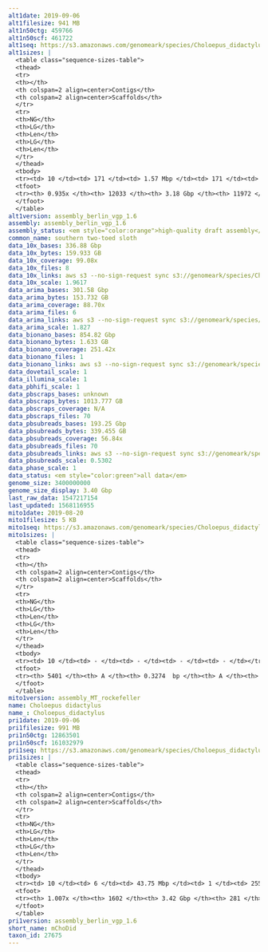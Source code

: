```yaml
---
alt1date: 2019-09-06
alt1filesize: 941 MB
alt1n50ctg: 459766
alt1n50scf: 461722
alt1seq: https://s3.amazonaws.com/genomeark/species/Choloepus_didactylus/mChoDid1/assembly_berlin_vgp_1.6/mChoDid1.alt.asm.20190906.fasta.gz
alt1sizes: |
  <table class="sequence-sizes-table">
  <thead>
  <tr>
  <th></th>
  <th colspan=2 align=center>Contigs</th>
  <th colspan=2 align=center>Scaffolds</th>
  </tr>
  <tr>
  <th>NG</th>
  <th>LG</th>
  <th>Len</th>
  <th>LG</th>
  <th>Len</th>
  </tr>
  </thead>
  <tbody>
  <tr><td> 10 </td><td> 171 </td><td> 1.57 Mbp </td><td> 171 </td><td> 1.57 Mbp </td></tr>  <tr><td> 20 </td><td> 431 </td><td> 1.13 Mbp </td><td> 431 </td><td> 1.13 Mbp </td></tr>  <tr><td> 30 </td><td> 782 </td><td> 0.85 Mbp </td><td> 782 </td><td> 0.85 Mbp </td></tr>  <tr><td> 40 </td><td> 1248 </td><td> 0.63 Mbp </td><td> 1248 </td><td> 0.63 Mbp </td></tr>  <tr style="background-color:#cccccc;"><td> 50 </td><td> 1880 </td><td> 0.46 Mbp </td><td> 1880 </td><td> 0.46 Mbp </td></tr>  <tr><td> 60 </td><td> 2773 </td><td> 0.31 Mbp </td><td> 2770 </td><td> 0.31 Mbp </td></tr>  <tr><td> 70 </td><td> 4103 </td><td> 0.21 Mbp </td><td> 4097 </td><td> 0.21 Mbp </td></tr>  <tr><td> 80 </td><td> 6074 </td><td> 0.14 Mbp </td><td> 6064 </td><td> 0.14 Mbp </td></tr>  <tr><td> 90 </td><td> 9347 </td><td> 72.77 Kbp </td><td> 9330 </td><td> 72.90 Kbp </td></tr>  <tr><td> 100 </td><td> - </td><td> - </td><td> - </td><td> - </td></tr>  </tbody>
  <tfoot>
  <tr><th> 0.935x </th><th> 12033 </th><th> 3.18 Gbp </th><th> 11972 </th><th> 3.18 Gbp </th></tr>
  </tfoot>
  </table>
alt1version: assembly_berlin_vgp_1.6
assembly: assembly_berlin_vgp_1.6
assembly_status: <em style="color:orange">high-quality draft assembly</em>
common_name: southern two-toed sloth
data_10x_bases: 336.88 Gbp
data_10x_bytes: 159.933 GB
data_10x_coverage: 99.08x
data_10x_files: 8
data_10x_links: aws s3 --no-sign-request sync s3://genomeark/species/Choloepus_didactylus/mChoDid1/genomic_data/10x/ .<br>
data_10x_scale: 1.9617
data_arima_bases: 301.58 Gbp
data_arima_bytes: 153.732 GB
data_arima_coverage: 88.70x
data_arima_files: 6
data_arima_links: aws s3 --no-sign-request sync s3://genomeark/species/Choloepus_didactylus/mChoDid1/genomic_data/arima/ .<br>
data_arima_scale: 1.827
data_bionano_bases: 854.82 Gbp
data_bionano_bytes: 1.633 GB
data_bionano_coverage: 251.42x
data_bionano_files: 1
data_bionano_links: aws s3 --no-sign-request sync s3://genomeark/species/Choloepus_didactylus/mChoDid1/genomic_data/bionano/ .<br>
data_dovetail_scale: 1
data_illumina_scale: 1
data_pbhifi_scale: 1
data_pbscraps_bases: unknown
data_pbscraps_bytes: 1013.777 GB
data_pbscraps_coverage: N/A
data_pbscraps_files: 70
data_pbsubreads_bases: 193.25 Gbp
data_pbsubreads_bytes: 339.455 GB
data_pbsubreads_coverage: 56.84x
data_pbsubreads_files: 70
data_pbsubreads_links: aws s3 --no-sign-request sync s3://genomeark/species/Choloepus_didactylus/mChoDid1/genomic_data/pacbio/ . --exclude "*scraps.bam* --exclude "*ccs.bam*"<br>
data_pbsubreads_scale: 0.5302
data_phase_scale: 1
data_status: <em style="color:green">all data</em>
genome_size: 3400000000
genome_size_display: 3.40 Gbp
last_raw_data: 1547217154
last_updated: 1568116955
mito1date: 2019-08-20
mito1filesize: 5 KB
mito1seq: https://s3.amazonaws.com/genomeark/species/Choloepus_didactylus/mChoDid1/assembly_MT_rockefeller/mChoDid1.MT.20190820.fasta.gz
mito1sizes: |
  <table class="sequence-sizes-table">
  <thead>
  <tr>
  <th></th>
  <th colspan=2 align=center>Contigs</th>
  <th colspan=2 align=center>Scaffolds</th>
  </tr>
  <tr>
  <th>NG</th>
  <th>LG</th>
  <th>Len</th>
  <th>LG</th>
  <th>Len</th>
  </tr>
  </thead>
  <tbody>
  <tr><td> 10 </td><td> - </td><td> - </td><td> - </td><td> - </td></tr>  <tr><td> 20 </td><td> - </td><td> - </td><td> - </td><td> - </td></tr>  <tr><td> 30 </td><td> - </td><td> - </td><td> - </td><td> - </td></tr>  <tr><td> 40 </td><td> - </td><td> - </td><td> - </td><td> - </td></tr>  <tr style="background-color:#cccccc;"><td> 50 </td><td> - </td><td style="background-color:#ff8888;"> - </td><td> - </td><td style="background-color:#ff8888;"> - </td></tr>  <tr><td> 60 </td><td> - </td><td> - </td><td> - </td><td> - </td></tr>  <tr><td> 70 </td><td> - </td><td> - </td><td> - </td><td> - </td></tr>  <tr><td> 80 </td><td> - </td><td> - </td><td> - </td><td> - </td></tr>  <tr><td> 90 </td><td> - </td><td> - </td><td> - </td><td> - </td></tr>  <tr><td> 100 </td><td> - </td><td> - </td><td> - </td><td> - </td></tr>  </tbody>
  <tfoot>
  <tr><th> 5401 </th><th> A </th><th> 0.3274  bp </th><th> A </th><th> 0.3274  bp </th></tr>
  </tfoot>
  </table>
mito1version: assembly_MT_rockefeller
name: Choloepus didactylus
name_: Choloepus_didactylus
pri1date: 2019-09-06
pri1filesize: 991 MB
pri1n50ctg: 12863501
pri1n50scf: 161032979
pri1seq: https://s3.amazonaws.com/genomeark/species/Choloepus_didactylus/mChoDid1/assembly_berlin_vgp_1.6/mChoDid1.pri.asm.20190906.fasta.gz
pri1sizes: |
  <table class="sequence-sizes-table">
  <thead>
  <tr>
  <th></th>
  <th colspan=2 align=center>Contigs</th>
  <th colspan=2 align=center>Scaffolds</th>
  </tr>
  <tr>
  <th>NG</th>
  <th>LG</th>
  <th>Len</th>
  <th>LG</th>
  <th>Len</th>
  </tr>
  </thead>
  <tbody>
  <tr><td> 10 </td><td> 6 </td><td> 43.75 Mbp </td><td> 1 </td><td> 255.91 Mbp </td></tr>  <tr><td> 20 </td><td> 15 </td><td> 31.44 Mbp </td><td> 2 </td><td> 247.27 Mbp </td></tr>  <tr><td> 30 </td><td> 27 </td><td> 25.47 Mbp </td><td> 4 </td><td> 192.26 Mbp </td></tr>  <tr><td> 40 </td><td> 43 </td><td> 19.25 Mbp </td><td> 6 </td><td> 171.93 Mbp </td></tr>  <tr style="background-color:#cccccc;"><td> 50 </td><td> 64 </td><td style="background-color:#88ff88;"> 12.86 Mbp </td><td> 8 </td><td style="background-color:#88ff88;"> 161.03 Mbp </td></tr>  <tr><td> 60 </td><td> 93 </td><td> 10.54 Mbp </td><td> 10 </td><td> 133.47 Mbp </td></tr>  <tr><td> 70 </td><td> 132 </td><td> 6.72 Mbp </td><td> 13 </td><td> 96.46 Mbp </td></tr>  <tr><td> 80 </td><td> 199 </td><td> 3.49 Mbp </td><td> 16 </td><td> 85.49 Mbp </td></tr>  <tr><td> 90 </td><td> 354 </td><td> 1.38 Mbp </td><td> 21 </td><td> 55.51 Mbp </td></tr>  <tr><td> 100 </td><td> 1105 </td><td> 0.11 Mbp </td><td> 36 </td><td> 9.00 Mbp </td></tr>  </tbody>
  <tfoot>
  <tr><th> 1.007x </th><th> 1602 </th><th> 3.42 Gbp </th><th> 281 </th><th> 3.61 Gbp </th></tr>
  </tfoot>
  </table>
pri1version: assembly_berlin_vgp_1.6
short_name: mChoDid
taxon_id: 27675
---
```

